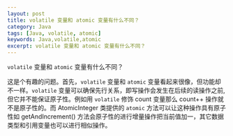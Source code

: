 ```yaml
---
layout: post
title: volatile 变量和 atomic 变量有什么不同？
category: Java
tags: [Java, volatile, atomic]
keywords: Java,volatile,atomic
excerpt: volatile 变量和 atomic 变量有什么不同？
---
```


`volatile` 变量和 `atomic` 变量有什么不同？

这是个有趣的问题。首先，`volatile` 变量和 `atomic` 变量看起来很像，但功能却不一样。`volatile` 变量可以确保先行关系，即写操作会发生在后续的读操作之前, 但它并不能保证原子性。例如用 `volatile` 修饰 count 变量那么 count++ 操作就不是原子性的。而 AtomicInteger 类提供的 `atomic` 方法可以让这种操作具有原子性如 getAndIncrement() 方法会原子性的进行增量操作把当前值加一，其它数据类型和引用变量也可以进行相似操作。
